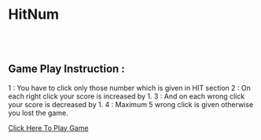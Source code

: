 <h1>HitNum</h1>
<br>
<br>
<h2>Game Play Instruction :</h2>
<p>
<span>1 : You have to click only those number which is given in HIT section</span>
<span>2 : On each right click your score is increased by 1.</span>
<span>3 : And on each wrong click your score is decreased by 1.</span>
<span>4 : Maximum 5 wrong click is given otherwise you lost the game.</span>
</p>

<a href="https://amrit-web.github.io/hitnum/">Click Here To Play Game</a>
